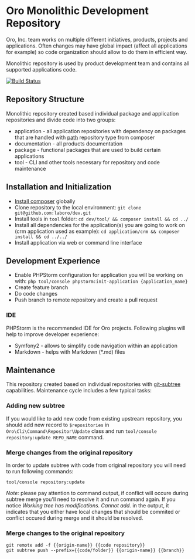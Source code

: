 # Oro Monolithic Development Repository

Oro, Inc. team works on multiple different initiatives, products, projects and applications. Often changes may have
global impact (affect all applications for example) so code organization should allow to do them in efficient way.

Monolithic repository is used by product development team and contains all supported applications code.

[![Build Status](https://travis-ci.com/laboro/dev.svg?token=xpj6qKNzq4qGqYEzx4Vm&branch=master)](https://travis-ci.com/laboro/dev)

## Repository Structure

Monolithic repository created based individual package and application repositories and divide code into two groups: 

- application - all application repositories with dependency on packages that are handled with 
[path](https://getcomposer.org/doc/05-repositories.md#path) repository type from composer
- documentation - all products documentation
- package - functional packages that are used to build certain applications
- tool - CLI and other tools necessary for repository and code maintenance 

## Installation and Initialization

* [Install composer](https://getcomposer.org/doc/00-intro.md#installation-linux-unix-osx) globally 
* Clone repository to the local environment: `git clone git@github.com:laboro/dev.git`
* Install tools in `tool` folder: `cd dev/tool/ && composer install && cd ../`
* Install all dependencies for the application(s) you are going to work on (crm application used as example): 
`cd application/crm && composer install && cd ../../`
* Install application via web or command line interface

## Development Experience

* Enable PHPStorm configuration for application you will be working on with: 
`php tool/console phpstorm:init-application {application_name}`
* Create feature branch
* Do code changes
* Push branch to remote repository and create a pull request

### IDE

PHPStorm is the recommended IDE for Oro projects. Following plugins will help to improve developer experience:

* Symfony2 - allows to simplify code navigation within an application
* Markdown - helps with Markdown (*.md) files

## Maintenance

This repository created based on individual repositories with 
[git-subtree](https://github.com/git/git/blob/master/contrib/subtree/git-subtree.txt) capabilities. 
Maintenance cycle includes a few typical tasks:

### Adding new subtree

If you would like to add new code from existing upstream repository, you should add new record to `$repositories` in
`Oro\Cli\Command\Repositor\Update` class and run `tool/console repository:update REPO_NAME` command.

### Merge changes from the original repository

In order to update subtree with code from original repository you will need to run following commands:

```
tool/console repository:update
```

*Note:* please pay attention to command output, if conflict will occure during subtree merge you'll need to resolve it
and run command again. If you notice *Working tree has modifications.  Cannot add.* in the output, it indicates that
you either have local changes that should be commited or conflict occured during merge and it should be resolved.

### Merge changes to the original repository

```
git remote add -f {{origin-name}} {{code repository}}
git subtree push --prefix={{code/folder}} {{origin-name}} {{branch}}
```
